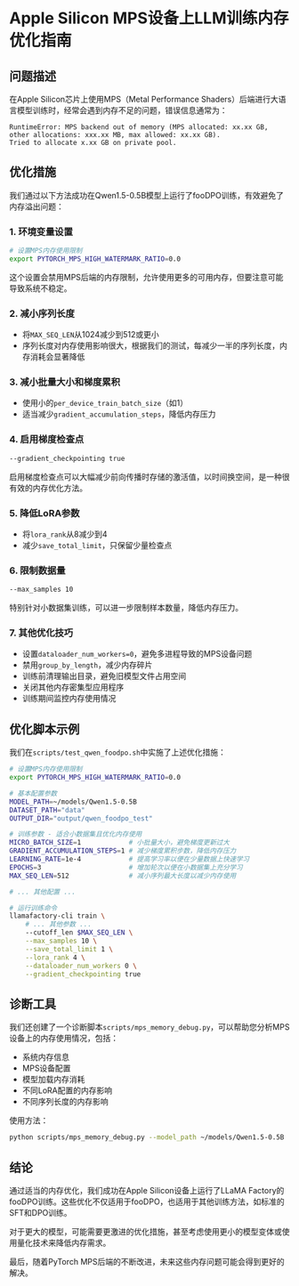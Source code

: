 # Apple Silicon MPS设备上LLM训练内存优化指南

## 问题描述

在Apple Silicon芯片上使用MPS（Metal Performance Shaders）后端进行大语言模型训练时，经常会遇到内存不足的问题，错误信息通常为：

```
RuntimeError: MPS backend out of memory (MPS allocated: xx.xx GB, other allocations: xxx.xx MB, max allowed: xx.xx GB). 
Tried to allocate x.xx GB on private pool.
```

## 优化措施

我们通过以下方法成功在Qwen1.5-0.5B模型上运行了fooDPO训练，有效避免了内存溢出问题：

### 1. 环境变量设置

```bash
# 设置MPS内存使用限制
export PYTORCH_MPS_HIGH_WATERMARK_RATIO=0.0
```

这个设置会禁用MPS后端的内存限制，允许使用更多的可用内存，但要注意可能导致系统不稳定。

### 2. 减小序列长度

- 将`MAX_SEQ_LEN`从1024减少到512或更小
- 序列长度对内存使用影响很大，根据我们的测试，每减少一半的序列长度，内存消耗会显著降低

### 3. 减小批量大小和梯度累积

- 使用小的`per_device_train_batch_size`（如1）
- 适当减少`gradient_accumulation_steps`，降低内存压力

### 4. 启用梯度检查点

```bash
--gradient_checkpointing true
```

启用梯度检查点可以大幅减少前向传播时存储的激活值，以时间换空间，是一种很有效的内存优化方法。

### 5. 降低LoRA参数

- 将`lora_rank`从8减少到4
- 减少`save_total_limit`，只保留少量检查点

### 6. 限制数据量

```bash
--max_samples 10
```

特别针对小数据集训练，可以进一步限制样本数量，降低内存压力。

### 7. 其他优化技巧

- 设置`dataloader_num_workers=0`，避免多进程导致的MPS设备问题
- 禁用`group_by_length`，减少内存碎片
- 训练前清理输出目录，避免旧模型文件占用空间
- 关闭其他内存密集型应用程序
- 训练期间监控内存使用情况

## 优化脚本示例

我们在`scripts/test_qwen_foodpo.sh`中实施了上述优化措施：

```bash
# 设置MPS内存使用限制
export PYTORCH_MPS_HIGH_WATERMARK_RATIO=0.0

# 基本配置参数
MODEL_PATH=~/models/Qwen1.5-0.5B
DATASET_PATH="data"
OUTPUT_DIR="output/qwen_foodpo_test"

# 训练参数 - 适合小数据集且优化内存使用
MICRO_BATCH_SIZE=1            # 小批量大小，避免梯度更新过大
GRADIENT_ACCUMULATION_STEPS=1 # 减少梯度累积步数，降低内存压力
LEARNING_RATE=1e-4            # 提高学习率以便在少量数据上快速学习
EPOCHS=3                      # 增加轮次以便在小数据集上充分学习
MAX_SEQ_LEN=512               # 减小序列最大长度以减少内存使用

# ... 其他配置 ...

# 运行训练命令
llamafactory-cli train \
    # ... 其他参数 ...
    --cutoff_len $MAX_SEQ_LEN \
    --max_samples 10 \
    --save_total_limit 1 \
    --lora_rank 4 \
    --dataloader_num_workers 0 \
    --gradient_checkpointing true
```

## 诊断工具

我们还创建了一个诊断脚本`scripts/mps_memory_debug.py`，可以帮助您分析MPS设备上的内存使用情况，包括：

- 系统内存信息
- MPS设备配置
- 模型加载内存消耗
- 不同LoRA配置的内存影响
- 不同序列长度的内存影响

使用方法：
```bash
python scripts/mps_memory_debug.py --model_path ~/models/Qwen1.5-0.5B
```

## 结论

通过适当的内存优化，我们成功在Apple Silicon设备上运行了LLaMA Factory的fooDPO训练。这些优化不仅适用于fooDPO，也适用于其他训练方法，如标准的SFT和DPO训练。

对于更大的模型，可能需要更激进的优化措施，甚至考虑使用更小的模型变体或使用量化技术来降低内存需求。

最后，随着PyTorch MPS后端的不断改进，未来这些内存问题可能会得到更好的解决。 